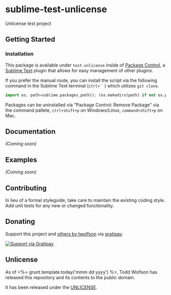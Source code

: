 # sublime-test-unlicense

Unlicense test project

## Getting Started
### Installation
This package is available under `test-unlicense` inside of [Package Control][], a [Sublime Text][] plugin that allows for easy management of other plugins.

[Sublime Text]: http://www.sublimetext.com/
[Package Control]: http://wbond.net/sublime_packages/package_control

If you prefer the manual route, you can install the script via the following command in the Sublime Text terminal (``ctrl+` ``) which utilizes `git clone`.

```python
import os; path=sublime.packages_path(); (os.makedirs(path) if not os.path.exists(path) else None); window.run_command('exec', {'cmd': ['git', 'clone', 'https://github.com/twolfson/sublime-test-unlicense', 'test-unlicense'], 'working_dir': path})
```

Packages can be uninstalled via "Package Control: Remove Package" via the command pallete, `ctrl+shift+p` on Windows/Linux, `command+shift+p` on Mac.

## Documentation
_(Coming soon)_

## Examples
_(Coming soon)_

## Contributing
In lieu of a formal styleguide, take care to maintain the existing coding style. Add unit tests for any new or changed functionality.

## Donating
Support this project and [others by twolfson][gratipay] via [gratipay][].

[![Support via Gratipay][gratipay-badge]][gratipay]

[gratipay-badge]: https://cdn.rawgit.com/gratipay/gratipay-badge/2.x.x/dist/gratipay.png
[gratipay]: https://www.gratipay.com/twolfson/

## Unlicense
As of <%= grunt.template.today('mmm dd yyyy') %>, Todd Wolfson has released this repository and its contents to the public domain.

It has been released under the [UNLICENSE][].

[UNLICENSE]: UNLICENSE
